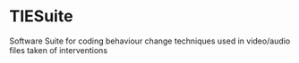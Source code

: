 # TIESuite
Software Suite for coding behaviour change techniques used in video/audio files taken of interventions  
